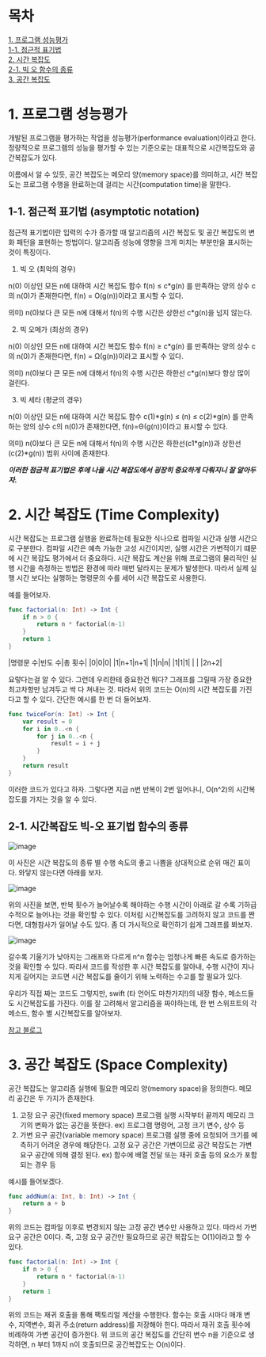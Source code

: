# 목차 
[1. 프로그램 성능평가](#1-프로그램-성능평가) <br>
[1-1. 점근적 표기법](#1-1-점근적-표기법-asymptotic-notation) <br>
[2. 시간 복잡도](#2-시간-복잡도-time-complexity) <br>
[2-1. 빅 오 함수의 종류](#2-1-시간복잡도-빅-오-표기법-함수의-종류) <br>
[3. 공간 복잡도](#3-공간-복잡도-space-complexity) <br>

# 1. 프로그램 성능평가
개발된 프로그램을 평가하는 작업을 성능평가(performance evaluation)이라고 한다. 정량적으로 프로그램의 성능을 평가할 수 있는 기준으로는 대표적으로 시간복잡도와 공간복잡도가 있다. 

이름에서 알 수 있듯, 공간 복잡도는 메모리 양(memory space)를 의미하고, 시간 복잡도는 프로그램 수행을 완료하는데 걸리는 시간(computation time)을 말한다.

## 1-1. 점근적 표기법 (asymptotic notation)

점근적 표기법이란 입력의 수가 증가할 때 알고리즘의 시간 복잡도 및 공간 복잡도의 변화 패턴을 표현하는 방법이다. 알고리즘 성능에 영향을 크게 미치는 부분만을 표시하는 것이 특징이다.

1. 빅 오 (최악의 경우)

n(0) 이상인 모든 n에 대하여 시간 복잡도 함수 f(n) ≤ c*g(n) 를 만족하는 양의 상수 c의 n(0)가 존재한다면, f(n) = O(g(n))이라고 표시할 수 있다.

의미) n(0)보다 큰 모든 n에 대해서 f(n)의 수행 시간은 상한선 c*g(n)을 넘지 않는다.

2. 빅 오메가 (최상의 경우)

n(0) 이상인 모든 n에 대하여 시간 복잡도 함수 f(n) ≥ c*g(n) 를 만족하는 양의 상수 c의 n(0)가 존재한다면, f(n) = Ω(g(n))이라고 표시할 수 있다. 

의미) n(0)보다 큰 모든 n에 대해서 f(n)의 수행 시간은 하한선 c*g(n)보다 항상 많이 걸린다. 

3. 빅 세타 (평균의 경우)

n(0) 이상인 모든 n에 대하여 시간 복잡도 함수 c(1)*g(n) ≤ (n) ≤ c(2)*g(n) 를 만족하는 양의 상수 c의 n(0)가 존재한다면, f(n)=Θ(g(n))이라고 표시할 수 있다. 

의미) n(0)보다 큰 모든 n에 대해서 f(n)의 수행 시간은 하한선(c1*g(n))과 상한선 (c(2)*g(n)) 범위 사이에 존재한다. 

***이러한 점금적 표기법은 후에 나올 시간 복잡도에서 굉장히 중요하게 다뤄지니 잘 알아두자.***

# 2. 시간 복잡도 (Time Complexity)

시간 복잡도는 프로그램 실행을 완료하는데 필요한 식나으로 컴파일 시간과 실행 시간으로 구분한다. 컴파일 시간은 예측 가능한 고성 시간이지만, 실행 시간은 가변적이기 떄문에 시간 복잡도 평가에서 더 중요하다. 시간 복잡도 계산을 위해 프로그램의 물리적인 실행 시간을 측정하는 방법은 환경에 따라 매번 달라지는 문제가 발생한다. 따라서 실제 실행 시간 보다는 실행하는 명령문의 수를 세어 시간 복잡도로 사용한다. 

예를 들어보자. 

```swift
func factorial(n: Int) -> Int {
    if n > 0 {
        return n * factorial(n-1)
    }
    return 1
}
```

|명령문 수|빈도 수|총 횟수|
|0|0|0|
|1|n+1|n+1|
|1|n|n|
|1|1|1|
| | |2n+2|

요렇다는걸 알 수 있다. 그런데 우리한테 중요한건 뭐다? 그래프를 그릴때 가장 중요한 최고차항만 남겨두고 싹 다 쳐내는 것. 따라서 위의 코드는 O(n)의 시간 복잡도를 가진다고 할 수 있다. 간단한 예시를 한 번 더 들어보자. 

```swift
func twiceFor(n: Int) -> Int {
    var result = 0
    for i in 0..<n {
        for j in 0..<n {
            result = i + j
        }
    }
    return result 
}
```

이러한 코드가 있다고 하자. 그렇다면 지금 n번 반복이 2번 일어나니, O(n^2)의 시간복잡도를 가지는 것을 알 수 있다. 

## 2-1. 시간복잡도 빅-오 표기법 함수의 종류 

![image](https://github.com/hdaisywd/CS-Study/assets/102342953/587581b5-99a6-4bce-bd03-07c1c8fa4bcf)

이 사진은 시간 복잡도의 종류 별 수행 속도의 좋고 나쁨을 상대적으로 순위 매긴 표이다. 와닿지 않는다면 아래를 보자. 

![image](https://github.com/hdaisywd/CS-Study/assets/102342953/55588c6b-a1f8-47da-8b33-7967b94076dd)

위의 사진을 보면, 반복 횟수가 늘어날수록 해야하는 수행 시간이 아래로 갈 수록 기하급수적으로 늘어나는 것을 확인할 수 있다. 이처럼 시간복잡도를 고려하지 않고 코드를 짠다면, 대형참사가 일어날 수도 있다. 좀 더 가시적으로 확인하기 쉽게 그래프를 봐보자. 

![image](https://github.com/hdaisywd/CS-Study/assets/102342953/f7aa1291-3b1e-49f3-9dd4-9f6b60a2fc01)

갈수록 기울기가 낮아지는 그래프와 다르게 n^n 함수는 엄청나게 빠른 속도로 증가하는 것을 확인할 수 있다. 따라서 코드를 작성한 후 시간 복잡도를 알아내, 수행 시간이 지나치게 길어지는 코드면 시간 복잡도를 줄이기 위해 노력하는 수고를 할 필요가 있다. 

우리가 직접 짜는 코드도 그렇지만, swift (타 언어도 마찬가지!)의 내장 함수, 메소드들도 시간복잡도를 가진다. 이를 잘 고려해서 알고리즘을 짜야하는데, 한 번 스위프트의 각 메소드, 함수 별 시간복잡도를 알아보자. 

[참고 블로그](https://demian-develop.tistory.com/30)

# 3. 공간 복잡도 (Space Complexity)

공간 복잡도는 알고리즘 실행에 필요한 메모리 양(memory space)을 정의한다. 메모리 공간은 두 가지가 존재한다. 

1. 고정 요구 공간(fixed memory space)
프로그램 실행 시작부터 끝까지 메모리 크기의 변화가 없는 공간을 뜻한다. ex) 프로그램 명령어, 고정 크기 변수, 상수 등
2. 가변 요구 공간(variable memory space)
프로그램 실행 중에 요청되어 크기를 예측하기 어려운 경우에 해당한다. 고정 요구 공간은 가변이므로 공간 복잡도는 가변 요구 공간에 의해 결정 된다. ex) 함수에 배열 전달 또는 재귀 호출 등의 요소가 포함되는 경우 등

예시를 들어보겠다. 

```swift
func addNum(a: Int, b: Int) -> Int {
    return a + b
}
```

위의 코드는 컴파일 이후로 변경되지 않는 고정 공간 변수만 사용하고 있다. 따라서 가변 요구 공간은 0이다. 즉, 고정 요구 공간만 필요하므로 공간 복잡도는 O(1)이라고 할 수 있다. 

```swift
func factorial(n: Int) -> Int {
    if n > 0 {
        return n * factorial(n-1)
    }
    return 1
}
```

위의 코드는 재귀 호출을 통해 팩토리얼 계산을 수행한다. 함수는 호출 시마다 매개 변수, 지역변수, 회귀 주소(return address)를 저장해야 한다. 따라서 재귀 호출 횟수에 비례하여 가변 공간이 증가한다. 위 코드의 공간 복잡도를 간단히 변수 n을 기준으로 생각하면, n 부터 1까지 n이 호출되므로 공간복잡도는 O(n)이다.